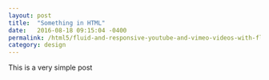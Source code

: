 ```yaml
---
layout: post
title:  "Something in HTML"
date:   2016-08-18 09:15:04 -0400
permalink: /html5/fluid-and-responsive-youtube-and-vimeo-videos-with-fluidvids-js/
category: design
---
```


This is a very simple post

